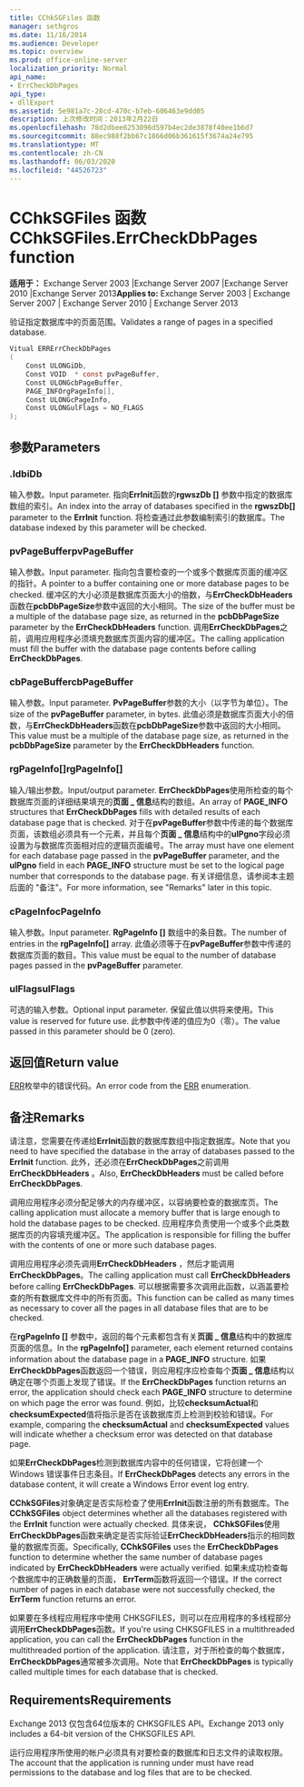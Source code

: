 ```yaml
---
title: CChkSGFiles 函数
manager: sethgros
ms.date: 11/16/2014
ms.audience: Developer
ms.topic: overview
ms.prod: office-online-server
localization_priority: Normal
api_name:
- ErrCheckDbPages
api_type:
- dllExport
ms.assetid: 5e981a7c-28cd-470c-b7eb-606463e9dd05
description: 上次修改时间：2013年2月22日
ms.openlocfilehash: 78d2dbee6253096d597b4ec2de3878f40ee1b6d7
ms.sourcegitcommit: 88ec988f2bb67c1866d06b361615f3674a24e795
ms.translationtype: MT
ms.contentlocale: zh-CN
ms.lasthandoff: 06/03/2020
ms.locfileid: "44526723"
---
```

# <a name="cchksgfileserrcheckdbpages-function"></a><span data-ttu-id="a1cd0-103">CChkSGFiles 函数</span><span class="sxs-lookup"><span data-stu-id="a1cd0-103">CChkSGFiles.ErrCheckDbPages function</span></span>

<span data-ttu-id="a1cd0-104">**适用于：** Exchange Server 2003 |Exchange Server 2007 |Exchange Server 2010 |Exchange Server 2013</span><span class="sxs-lookup"><span data-stu-id="a1cd0-104">**Applies to:** Exchange Server 2003 | Exchange Server 2007 | Exchange Server 2010 | Exchange Server 2013</span></span>
  
<span data-ttu-id="a1cd0-105">验证指定数据库中的页面范围。</span><span class="sxs-lookup"><span data-stu-id="a1cd0-105">Validates a range of pages in a specified database.</span></span> 
  
```cs
Vitual ERRErrCheckDbPages  
(
    Const ULONGiDb,
    Const VOID  * const pvPageBuffer,
    Const ULONGcbPageBuffer,
    PAGE_INFOrgPageInfo[],
    Const ULONGcPageInfo,
    Const ULONGulFlags = NO_FLAGS
);

```

## <a name="parameters"></a><span data-ttu-id="a1cd0-106">参数</span><span class="sxs-lookup"><span data-stu-id="a1cd0-106">Parameters</span></span>

### <a name="idb"></a><span data-ttu-id="a1cd0-107">.Idb</span><span class="sxs-lookup"><span data-stu-id="a1cd0-107">iDb</span></span>
  
<span data-ttu-id="a1cd0-108">输入参数。</span><span class="sxs-lookup"><span data-stu-id="a1cd0-108">Input parameter.</span></span> <span data-ttu-id="a1cd0-109">指向**ErrInit**函数的**rgwszDb []** 参数中指定的数据库数组的索引。</span><span class="sxs-lookup"><span data-stu-id="a1cd0-109">An index into the array of databases specified in the **rgwszDb[]** parameter to the **ErrInit** function.</span></span> <span data-ttu-id="a1cd0-110">将检查通过此参数编制索引的数据库。</span><span class="sxs-lookup"><span data-stu-id="a1cd0-110">The database indexed by this parameter will be checked.</span></span> 
    
### <a name="pvpagebuffer"></a><span data-ttu-id="a1cd0-111">pvPageBuffer</span><span class="sxs-lookup"><span data-stu-id="a1cd0-111">pvPageBuffer</span></span> 
  
<span data-ttu-id="a1cd0-112">输入参数。</span><span class="sxs-lookup"><span data-stu-id="a1cd0-112">Input parameter.</span></span> <span data-ttu-id="a1cd0-113">指向包含要检查的一个或多个数据库页面的缓冲区的指针。</span><span class="sxs-lookup"><span data-stu-id="a1cd0-113">A pointer to a buffer containing one or more database pages to be checked.</span></span> <span data-ttu-id="a1cd0-114">缓冲区的大小必须是数据库页面大小的倍数，与**ErrCheckDbHeaders**函数在**pcbDbPageSize**参数中返回的大小相同。</span><span class="sxs-lookup"><span data-stu-id="a1cd0-114">The size of the buffer must be a multiple of the database page size, as returned in the **pcbDbPageSize** parameter by the **ErrCheckDbHeaders** function.</span></span> <span data-ttu-id="a1cd0-115">调用**ErrCheckDbPages**之前，调用应用程序必须填充数据库页面内容的缓冲区。</span><span class="sxs-lookup"><span data-stu-id="a1cd0-115">The calling application must fill the buffer with the database page contents before calling **ErrCheckDbPages**.</span></span>
    
### <a name="cbpagebuffer"></a><span data-ttu-id="a1cd0-116">cbPageBuffer</span><span class="sxs-lookup"><span data-stu-id="a1cd0-116">cbPageBuffer</span></span>
  
<span data-ttu-id="a1cd0-117">输入参数。</span><span class="sxs-lookup"><span data-stu-id="a1cd0-117">Input parameter.</span></span> <span data-ttu-id="a1cd0-118">**PvPageBuffer**参数的大小（以字节为单位）。</span><span class="sxs-lookup"><span data-stu-id="a1cd0-118">The size of the **pvPageBuffer** parameter, in bytes.</span></span> <span data-ttu-id="a1cd0-119">此值必须是数据库页面大小的倍数，与**ErrCheckDbHeaders**函数在**pcbDbPageSize**参数中返回的大小相同。</span><span class="sxs-lookup"><span data-stu-id="a1cd0-119">This value must be a multiple of the database page size, as returned in the **pcbDbPageSize** parameter by the **ErrCheckDbHeaders** function.</span></span> 
    
### <a name="rgpageinfo"></a><span data-ttu-id="a1cd0-120">rgPageInfo[]</span><span class="sxs-lookup"><span data-stu-id="a1cd0-120">rgPageInfo[]</span></span> 
  
<span data-ttu-id="a1cd0-121">输入/输出参数。</span><span class="sxs-lookup"><span data-stu-id="a1cd0-121">Input/output parameter.</span></span> <span data-ttu-id="a1cd0-122">**ErrCheckDbPages**使用所检查的每个数据库页面的详细结果填充的**页面 \_ 信息**结构的数组。</span><span class="sxs-lookup"><span data-stu-id="a1cd0-122">An array of **PAGE\_INFO** structures that **ErrCheckDbPages** fills with detailed results of each database page that is checked.</span></span> <span data-ttu-id="a1cd0-123">对于在**pvPageBuffer**参数中传递的每个数据库页面，该数组必须具有一个元素，并且每个**页面 \_ 信息**结构中的**ulPgno**字段必须设置为与数据库页面相对应的逻辑页面编号。</span><span class="sxs-lookup"><span data-stu-id="a1cd0-123">The array must have one element for each database page passed in the **pvPageBuffer** parameter, and the **ulPgno** field in each **PAGE\_INFO** structure must be set to the logical page number that corresponds to the database page.</span></span> <span data-ttu-id="a1cd0-124">有关详细信息，请参阅本主题后面的 "备注"。</span><span class="sxs-lookup"><span data-stu-id="a1cd0-124">For more information, see "Remarks" later in this topic.</span></span> 
    
### <a name="cpageinfo"></a><span data-ttu-id="a1cd0-125">cPageInfo</span><span class="sxs-lookup"><span data-stu-id="a1cd0-125">cPageInfo</span></span>
  
<span data-ttu-id="a1cd0-126">输入参数。</span><span class="sxs-lookup"><span data-stu-id="a1cd0-126">Input parameter.</span></span> <span data-ttu-id="a1cd0-127">**RgPageInfo []** 数组中的条目数。</span><span class="sxs-lookup"><span data-stu-id="a1cd0-127">The number of entries in the **rgPageInfo[]** array.</span></span> <span data-ttu-id="a1cd0-128">此值必须等于在**pvPageBuffer**参数中传递的数据库页面的数目。</span><span class="sxs-lookup"><span data-stu-id="a1cd0-128">This value must be equal to the number of database pages passed in the **pvPageBuffer** parameter.</span></span> 
    
### <a name="ulflags"></a><span data-ttu-id="a1cd0-129">ulFlags</span><span class="sxs-lookup"><span data-stu-id="a1cd0-129">ulFlags</span></span> 
  
<span data-ttu-id="a1cd0-130">可选的输入参数。</span><span class="sxs-lookup"><span data-stu-id="a1cd0-130">Optional input parameter.</span></span> <span data-ttu-id="a1cd0-131">保留此值以供将来使用。</span><span class="sxs-lookup"><span data-stu-id="a1cd0-131">This value is reserved for future use.</span></span> <span data-ttu-id="a1cd0-132">此参数中传递的值应为0（零）。</span><span class="sxs-lookup"><span data-stu-id="a1cd0-132">The value passed in this parameter should be 0 (zero).</span></span>
    
## <a name="return-value"></a><span data-ttu-id="a1cd0-133">返回值</span><span class="sxs-lookup"><span data-stu-id="a1cd0-133">Return value</span></span>

<span data-ttu-id="a1cd0-134">[ERR](cchksgfiles-err-enumeration.md)枚举中的错误代码。</span><span class="sxs-lookup"><span data-stu-id="a1cd0-134">An error code from the [ERR](cchksgfiles-err-enumeration.md) enumeration.</span></span> 
  
## <a name="remarks"></a><span data-ttu-id="a1cd0-135">备注</span><span class="sxs-lookup"><span data-stu-id="a1cd0-135">Remarks</span></span>

<span data-ttu-id="a1cd0-136">请注意，您需要在传递给**ErrInit**函数的数据库数组中指定数据库。</span><span class="sxs-lookup"><span data-stu-id="a1cd0-136">Note that you need to have specified the database in the array of databases passed to the **ErrInit** function.</span></span> <span data-ttu-id="a1cd0-137">此外，还必须在**ErrCheckDbPages**之前调用**ErrCheckDbHeaders** 。</span><span class="sxs-lookup"><span data-stu-id="a1cd0-137">Also, **ErrCheckDbHeaders** must be called before **ErrCheckDbPages**.</span></span>
  
<span data-ttu-id="a1cd0-138">调用应用程序必须分配足够大的内存缓冲区，以容纳要检查的数据库页。</span><span class="sxs-lookup"><span data-stu-id="a1cd0-138">The calling application must allocate a memory buffer that is large enough to hold the database pages to be checked.</span></span> <span data-ttu-id="a1cd0-139">应用程序负责使用一个或多个此类数据库页的内容填充缓冲区。</span><span class="sxs-lookup"><span data-stu-id="a1cd0-139">The application is responsible for filling the buffer with the contents of one or more such database pages.</span></span> 
  
<span data-ttu-id="a1cd0-140">调用应用程序必须先调用**ErrCheckDbHeaders** ，然后才能调用**ErrCheckDbPages**。</span><span class="sxs-lookup"><span data-stu-id="a1cd0-140">The calling application must call **ErrCheckDbHeaders** before calling **ErrCheckDbPages**.</span></span> <span data-ttu-id="a1cd0-141">可以根据需要多次调用此函数，以涵盖要检查的所有数据库文件中的所有页面。</span><span class="sxs-lookup"><span data-stu-id="a1cd0-141">This function can be called as many times as necessary to cover all the pages in all database files that are to be checked.</span></span>
  
<span data-ttu-id="a1cd0-142">在**rgPageInfo []** 参数中，返回的每个元素都包含有关**页面 \_ 信息**结构中的数据库页面的信息。</span><span class="sxs-lookup"><span data-stu-id="a1cd0-142">In the **rgPageInfo[]** parameter, each element returned contains information about the database page in a **PAGE\_INFO** structure.</span></span> <span data-ttu-id="a1cd0-143">如果**ErrCheckDbPages**函数返回一个错误，则应用程序应检查每个**页面 \_ 信息**结构以确定在哪个页面上发现了错误。</span><span class="sxs-lookup"><span data-stu-id="a1cd0-143">If the **ErrCheckDbPages** function returns an error, the application should check each **PAGE\_INFO** structure to determine on which page the error was found.</span></span> <span data-ttu-id="a1cd0-144">例如，比较**checksumActual**和**checksumExpected**值将指示是否在该数据库页上检测到校验和错误。</span><span class="sxs-lookup"><span data-stu-id="a1cd0-144">For example, comparing the **checksumActual** and **checksumExpected** values will indicate whether a checksum error was detected on that database page.</span></span> 
  
<span data-ttu-id="a1cd0-145">如果**ErrCheckDbPages**检测到数据库内容中的任何错误，它将创建一个 Windows 错误事件日志条目。</span><span class="sxs-lookup"><span data-stu-id="a1cd0-145">If **ErrCheckDbPages** detects any errors in the database content, it will create a Windows Error event log entry.</span></span> 
  
<span data-ttu-id="a1cd0-146">**CChkSGFiles**对象确定是否实际检查了使用**ErrInit**函数注册的所有数据库。</span><span class="sxs-lookup"><span data-stu-id="a1cd0-146">The **CChkSGFiles** object determines whether all the databases registered with the **ErrInit** function were actually checked.</span></span> <span data-ttu-id="a1cd0-147">具体来说， **CChkSGFiles**使用**ErrCheckDbPages**函数来确定是否实际验证**ErrCheckDbHeaders**指示的相同数量的数据库页面。</span><span class="sxs-lookup"><span data-stu-id="a1cd0-147">Specifically, **CChkSGFiles** uses the **ErrCheckDbPages** function to determine whether the same number of database pages indicated by **ErrCheckDbHeaders** were actually verified.</span></span> <span data-ttu-id="a1cd0-148">如果未成功检查每个数据库中的正确数量的页面， **ErrTerm**函数将返回一个错误。</span><span class="sxs-lookup"><span data-stu-id="a1cd0-148">If the correct number of pages in each database were not successfully checked, the **ErrTerm** function returns an error.</span></span> 
  
<span data-ttu-id="a1cd0-149">如果要在多线程应用程序中使用 CHKSGFILES，则可以在应用程序的多线程部分调用**ErrCheckDbPages**函数。</span><span class="sxs-lookup"><span data-stu-id="a1cd0-149">If you're using CHKSGFILES in a multithreaded application, you can call the **ErrCheckDbPages** function in the multithreaded portion of the application.</span></span> <span data-ttu-id="a1cd0-150">请注意，对于所检查的每个数据库， **ErrCheckDbPages**通常被多次调用。</span><span class="sxs-lookup"><span data-stu-id="a1cd0-150">Note that **ErrCheckDbPages** is typically called multiple times for each database that is checked.</span></span> 
  
## <a name="requirements"></a><span data-ttu-id="a1cd0-151">Requirements</span><span class="sxs-lookup"><span data-stu-id="a1cd0-151">Requirements</span></span>

<span data-ttu-id="a1cd0-152">Exchange 2013 仅包含64位版本的 CHKSGFILES API。</span><span class="sxs-lookup"><span data-stu-id="a1cd0-152">Exchange 2013 only includes a 64-bit version of the CHKSGFILES API.</span></span>
  
<span data-ttu-id="a1cd0-153">运行应用程序所使用的帐户必须具有对要检查的数据库和日志文件的读取权限。</span><span class="sxs-lookup"><span data-stu-id="a1cd0-153">The account that the application is running under must have read permissions to the database and log files that are to be checked.</span></span>
  

